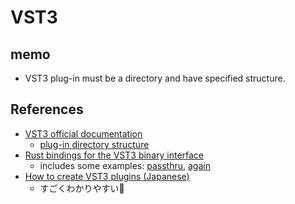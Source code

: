 # VST3

## memo

- VST3 plug-in must be a directory and have specified structure.

## References

- [VST3 official documentation](https://steinbergmedia.github.io/vst3_doc/)
  - [plug-in directory structure](https://steinbergmedia.github.io/vst3_doc/vstinterfaces/vst3loc.html)
- [Rust bindings for the VST3 binary interface](https://github.com/RustAudio/vst3-sys/)
  - includes some examples: [passthru](https://github.com/RustAudio/vst3-sys/blob/master/examples/passthru.rs), [again](https://github.com/RustAudio/vst3-sys/tree/master/examples/again)
- [How to create VST3 plugins (Japanese)](https://vstcpp.wpblog.jp/?page_id=1316)
  - すごくわかりやすい🥝
